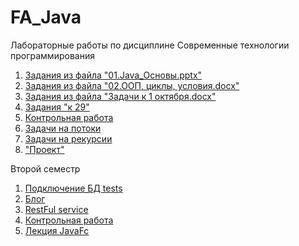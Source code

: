 # FA_Java
Лабораторные работы по дисциплине Современные технологии программирования

1. [Задания из файла "01.Java_Основы.pptx"](https://github.com/FedotovaNadya/FA_Java/tree/main/sem1_1)
1. [Задания из файла "02.ООП, циклы, условия.docx"](https://github.com/FedotovaNadya/FA_Java/tree/main/sem1_2)
1. [Задания из файла "Задачи к 1 октября.docx"](https://github.com/FedotovaNadya/FA_Java/tree/main/sem2)
1. [Задания "к 29"](https://github.com/FedotovaNadya/FA_Java/tree/main/sem3)
1. [Контрольная работа](https://github.com/FedotovaNadya/FA_Java/tree/main/sem4_kr)
1. [Задачи на потоки](https://github.com/FedotovaNadya/FA_Java/tree/main/sem5)
1. [Задачи на рекурсии](https://github.com/FedotovaNadya/FA_Java/tree/main/sem6)
1. ["Проект"](https://github.com/FedotovaNadya/FA_Java/tree/main/project)

Второй семестр 
1. [Подключение БД tests](https://github.com/FedotovaNadya/FA_Java/tree/main/sem8)
1. [Блог](https://github.com/FedotovaNadya/FA_Java/tree/main/sem9)
1. [RestFul service](https://github.com/FedotovaNadya/FA_Java/tree/main/sem10)
1. [Контрольная работа](https://github.com/FedotovaNadya/FA_Java/tree/main/sem11_kr)
1. [Лекция JavaFc](https://github.com/FedotovaNadya/FA_Java/tree/main/lec_13)
